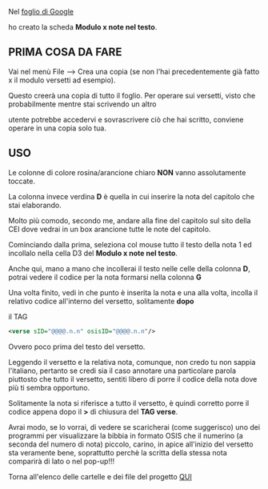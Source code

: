 Nel [foglio di Google](https://docs.google.com/spreadsheets/d/1Uge8LUyCOSvNaqvxR5Uss9EsBBgO8DgnApFgWN5Nt_8/edit?usp=sharing)

ho creato la scheda **Modulo x note nel testo**.

## PRIMA COSA DA FARE ##

Vai nel menù File --> Crea una copia (se non l'hai precedentemente già fatto x il modulo versetti ad esempio).

Questo creerà una copia di tutto il foglio. Per operare sui versetti, visto che probabilmente mentre stai scrivendo un altro

utente potrebbe accedervi e sovrascrivere ciò che hai scritto, conviene operare in una copia solo tua.

## USO ##

Le colonne di colore rosina/arancione chiaro **NON** vanno assolutamente toccate.

La colonna invece verdina **D** è quella in cui inserire la nota del capitolo che stai elaborando.

Molto più comodo, secondo me, andare alla fine del capitolo sul sito della CEI dove vedrai in un box arancione tutte le note del capitolo.

Cominciando dalla prima, seleziona col mouse tutto il testo della nota 1 ed incollalo nella cella D3 del **Modulo x note nel testo**.

Anche qui, mano a mano che incollerai il testo nelle celle della colonna **D**, potrai vedere il codice per la nota formarsi nella colonna **G**

Una volta finito, vedi in che punto è inserita la nota e una alla volta, incolla il relativo codice all'interno del versetto, solitamente **dopo**

il TAG

```xml
<verse sID="@@@@.n.n" osisID="@@@@.n.n"/>
```

Ovvero poco prima del testo del versetto.

Leggendo il versetto e la relativa nota, comunque, non credo tu non sappia l'italiano, pertanto se credi sia il caso annotare una particolare parola
piuttosto che tutto il versetto, sentiti libero di porre il codice della nota dove più ti sembra opportuno.

Solitamente la nota si riferisce a tutto il versetto, è quindi corretto porre il codice appena dopo il **>** di chiusura del **TAG verse**.

Avrai modo, se lo vorrai, di vedere se scaricherai (come suggerisco) uno dei programmi per visualizzare la bibbia in formato OSIS che il numerino
(a seconda del numero di nota) piccolo, carino, in apice all'inizio del versetto sta veramente bene, soprattutto perchè la scritta della stessa nota 
comparirà di lato o nel pop-up!!!

Torna all'elenco delle cartelle e dei file del progetto [QUI](https://github.com/EmanueleTinari/EmanueleTinari)
